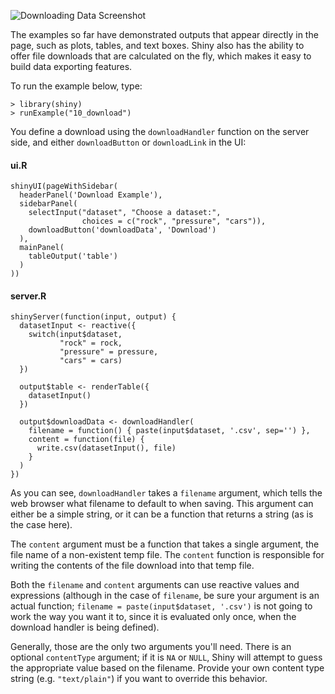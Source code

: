 ![Downloading Data Screenshot](screenshots/downloads.png)

The examples so far have demonstrated outputs that appear directly in the page, such as plots, tables, and text boxes. Shiny also has the ability to offer file downloads that are calculated on the fly, which makes it easy to build data exporting features.

To run the example below, type:

<pre><code class="console">&gt; library(shiny)
&gt; runExample("10_download")</code></pre>

You define a download using the `downloadHandler` function on the server side, and either `downloadButton` or `downloadLink` in the UI:

#### ui.R
<pre><code class="r">shinyUI(pageWithSidebar(
  headerPanel('Download Example'),
  sidebarPanel(
    selectInput("dataset", "Choose a dataset:", 
                choices = c("rock", "pressure", "cars")),
    downloadButton('downloadData', 'Download')
  ),
  mainPanel(
    tableOutput('table')
  )
))
</code></pre>

#### server.R
<pre><code class="r">shinyServer(function(input, output) {
  datasetInput &lt;- reactive({
    switch(input$dataset,
           "rock" = rock,
           "pressure" = pressure,
           "cars" = cars)
  })
  
  output$table &lt;- renderTable({
    datasetInput()
  })
  
  output$downloadData &lt;- downloadHandler(
    filename = function() { paste(input$dataset, '.csv', sep='') },
    content = function(file) {
      write.csv(datasetInput(), file)
    }
  )
})
</code></pre>

As you can see, `downloadHandler` takes a `filename` argument, which tells the web browser what filename to default to when saving. This argument can either be a simple string, or it can be a function that returns a string (as is the case here).

The `content` argument must be a function that takes a single argument, the file name of a non-existent temp file. The `content` function is responsible for writing the contents of the file download into that temp file.

Both the `filename` and `content` arguments can use reactive values and expressions (although in the case of `filename`, be sure your argument is an actual function; `filename = paste(input$dataset, '.csv')` is not going to work the way you want it to, since it is evaluated only once, when the download handler is being defined).

Generally, those are the only two arguments you'll need. There is an optional `contentType` argument; if it is `NA` or `NULL`, Shiny will attempt to guess the appropriate value based on the filename. Provide your own content type string (e.g. `"text/plain"`) if you want to override this behavior.